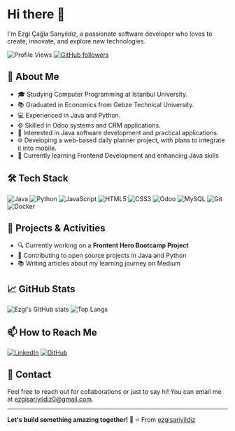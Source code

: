 # Hi there 👋

I'm Ezgi Çağla Sarıyıldız, a passionate software developer who loves to create, innovate, and explore new technologies.

![Profile Views](https://komarev.com/ghpvc/?username=ezgisariyildiz&color=brightgreen)
[![GitHub followers](https://img.shields.io/github/followers/ezgisariyildiz.svg?style=social&label=Follow&maxAge=2592000)](https://github.com/ezgisariyildiz?tab=followers)

## 🌟 About Me
- 🎓 Studying Computer Programming at Istanbul University.
- 📚 Graduated in Economics from Gebze Technical University.
- 💻 Experienced in Java and Python.
- ⚙️ Skilled in Odoo systems and CRM applications.
- 🧩 Interested in Java software development and practical applications.
- 🌐 Developing a web-based daily planner project, with plans to integrate it into mobile.
- 🌱 Currently learning Frontend Development and enhancing Java skills

## 🛠️ Tech Stack
![Java](https://img.shields.io/badge/-Java-333333?style=flat&logo=java)
![Python](https://img.shields.io/badge/-Python-333333?style=flat&logo=python)
![JavaScript](https://img.shields.io/badge/-JavaScript-333333?style=flat&logo=javascript)
![HTML5](https://img.shields.io/badge/-HTML5-333333?style=flat&logo=html5)
![CSS3](https://img.shields.io/badge/-CSS3-333333?style=flat&logo=css3)
![Odoo](https://img.shields.io/badge/-Odoo-333333?style=flat&logo=odoo)
![MySQL](https://img.shields.io/badge/-MySQL-333333?style=flat&logo=mysql)
![Git](https://img.shields.io/badge/-Git-333333?style=flat&logo=git)
![Docker](https://img.shields.io/badge/-Docker-333333?style=flat&logo=docker)

## 🔭 Projects & Activities
- 🔍 Currently working on a **Frontent Hero Bootcamp Project**
- 🌟 Contributing to open source projects in Java and Python
- 📚 Writing articles about my learning journey on Medium

## 📈 GitHub Stats
![Ezgi's GitHub stats](https://github-readme-stats.vercel.app/api?username=ezgisariyildiz&show_icons=true&theme=radical)
![Top Langs](https://github-readme-stats.vercel.app/api/top-langs/?username=ezgisariyildiz&layout=compact&theme=radical)

## 📫 How to Reach Me
[![LinkedIn](https://img.shields.io/badge/-LinkedIn-0077B5?style=flat&logo=linkedin&logoColor=white)](https://www.linkedin.com/in/ezgisariyildiz/)
[![GitHub](https://img.shields.io/badge/-GitHub-181717?style=flat&logo=github&logoColor=white)](https://github.com/ezgisariyildiz)

## 📧 Contact
Feel free to reach out for collaborations or just to say hi! You can email me at [ezgisariyildiz0@gmail.com](mailto:ezgisariyildiz0@gmail.com).

---

**Let's build something amazing together!** 🚀
⭐️ From [ezgisariyildiz](https://github.com/ezgisariyildiz)
